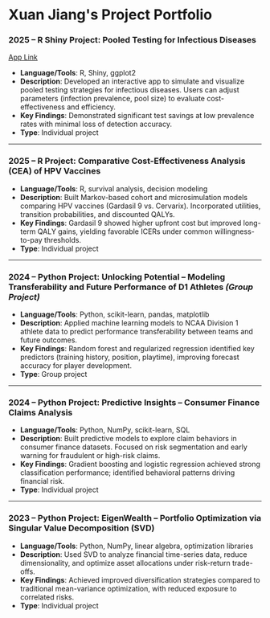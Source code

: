 # Xuan Jiang's Project Portfolio  

### 2025 – **R Shiny Project: Pooled Testing for Infectious Diseases**  
[App Link](https://xuan-jiang.shinyapps.io/PooledTesting/)  
- **Language/Tools**: R, Shiny, ggplot2  
- **Description**: Developed an interactive app to simulate and visualize pooled testing strategies for infectious diseases. Users can adjust parameters (infection prevalence, pool size) to evaluate cost-effectiveness and efficiency.  
- **Key Findings**: Demonstrated significant test savings at low prevalence rates with minimal loss of detection accuracy.  
- **Type**: Individual project  

---

### 2025 – **R Project: Comparative Cost-Effectiveness Analysis (CEA) of HPV Vaccines**  
- **Language/Tools**: R, survival analysis, decision modeling  
- **Description**: Built Markov-based cohort and microsimulation models comparing HPV vaccines (Gardasil 9 vs. Cervarix). Incorporated utilities, transition probabilities, and discounted QALYs.  
- **Key Findings**: Gardasil 9 showed higher upfront cost but improved long-term QALY gains, yielding favorable ICERs under common willingness-to-pay thresholds.  
- **Type**: Individual project  

---

### 2024 – **Python Project: Unlocking Potential – Modeling Transferability and Future Performance of D1 Athletes** *(Group Project)*  
- **Language/Tools**: Python, scikit-learn, pandas, matplotlib  
- **Description**: Applied machine learning models to NCAA Division 1 athlete data to predict performance transferability between teams and future outcomes.  
- **Key Findings**: Random forest and regularized regression identified key predictors (training history, position, playtime), improving forecast accuracy for player development.  
- **Type**: Group project  

---

### 2024 – **Python Project: Predictive Insights – Consumer Finance Claims Analysis**  
- **Language/Tools**: Python, NumPy, scikit-learn, SQL  
- **Description**: Built predictive models to explore claim behaviors in consumer finance datasets. Focused on risk segmentation and early warning for fraudulent or high-risk claims.  
- **Key Findings**: Gradient boosting and logistic regression achieved strong classification performance; identified behavioral patterns driving financial risk.  
- **Type**: Individual project  

---

### 2023 – **Python Project: EigenWealth – Portfolio Optimization via Singular Value Decomposition (SVD)**  
- **Language/Tools**: Python, NumPy, linear algebra, optimization libraries  
- **Description**: Used SVD to analyze financial time-series data, reduce dimensionality, and optimize asset allocations under risk-return trade-offs.  
- **Key Findings**: Achieved improved diversification strategies compared to traditional mean-variance optimization, with reduced exposure to correlated risks.  
- **Type**: Individual project  


